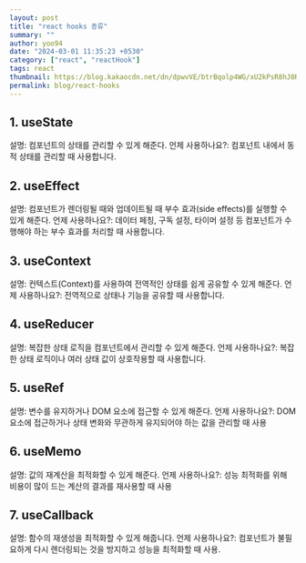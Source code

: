 ```yaml
---
layout: post
title: "react hooks 종류"
summary: ""
author: yoo94
date: "2024-03-01 11:35:23 +0530"
category: ["react", "reactHook"]
tags: react
thumbnail: https://blog.kakaocdn.net/dn/dpwvVE/btrBqolp4WG/xU2kPsR8hJ0Rpx9B1LSoZ1/img.png
permalink: blog/react-hooks
---
```


## 1. useState

설명: 컴포넌트의 상태를 관리할 수 있게 해준다.
언제 사용하나요?: 컴포넌트 내에서 동적 상태를 관리할 때 사용합니다.

## 2. useEffect

설명: 컴포넌트가 렌더링될 때와 업데이트될 때 부수 효과(side effects)를 실행할 수 있게 해준다.
언제 사용하나요?: 데이터 페칭, 구독 설정, 타이머 설정 등 컴포넌트가 수행해야 하는 부수 효과를 처리할 때 사용합니다.

## 3. useContext

설명: 컨텍스트(Context)를 사용하여 전역적인 상태를 쉽게 공유할 수 있게 해준다.
언제 사용하나요?: 전역적으로 상태나 기능을 공유할 때 사용합니다.

## 4. useReducer

설명: 복잡한 상태 로직을 컴포넌트에서 관리할 수 있게 해준다.
언제 사용하나요?: 복잡한 상태 로직이나 여러 상태 값이 상호작용할 때 사용합니다.

## 5. useRef

설명: 변수를 유지하거나 DOM 요소에 접근할 수 있게 해준다.
언제 사용하나요?: DOM 요소에 접근하거나 상태 변화와 무관하게 유지되어야 하는 값을 관리할 때 사용

## 6. useMemo

설명: 값의 재계산을 최적화할 수 있게 해준다.
언제 사용하나요?: 성능 최적화를 위해 비용이 많이 드는 계산의 결과를 재사용할 때 사용

## 7. useCallback

설명: 함수의 재생성을 최적화할 수 있게 해줍니다.
언제 사용하나요?: 컴포넌트가 불필요하게 다시 렌더링되는 것을 방지하고 성능을 최적화할 때 사용.
